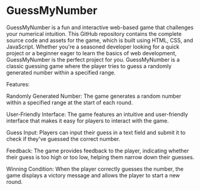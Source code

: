 # GuessMyNumber
GuessMyNumber is a fun and interactive web-based game that challenges your numerical intuition. This GitHub repository contains the complete source code and assets for the game, which is built using HTML, CSS, and JavaScript. Whether you're a seasoned developer looking for a quick project or a beginner eager to learn the basics of web development, GuessMyNumber is the perfect project for you.
GuessMyNumber is a classic guessing game where the player tries to guess a randomly generated number within a specified range. 


Features:

Randomly Generated Number: The game generates a random number within a specified range at the start of each round.

User-Friendly Interface: The game features an intuitive and user-friendly interface that makes it easy for players to interact with the game.

Guess Input: Players can input their guess in a text field and submit it to check if they've guessed the correct number.

Feedback: The game provides feedback to the player, indicating whether their guess is too high or too low, helping them narrow down their guesses.

Winning Condition: When the player correctly guesses the number, the game displays a victory message and allows the player to start a new round.
